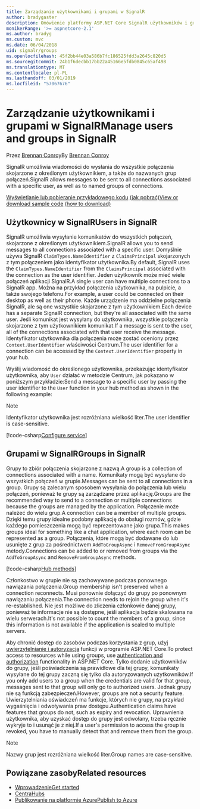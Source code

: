 ```yaml
---
title: Zarządzanie użytkownikami i grupami w SignalR
author: bradygaster
description: Omówienie platformy ASP.NET Core SignalR użytkowników i grup zarządzania.
monikerRange: '>= aspnetcore-2.1'
ms.author: bradyg
ms.custom: mvc
ms.date: 06/04/2018
uid: signalr/groups
ms.openlocfilehash: 45f2bb44e03a586b7fc186525fdd3a2645c820d5
ms.sourcegitcommit: 24b1f6decbb17bb22a45166e5fdb0845c65af498
ms.translationtype: MT
ms.contentlocale: pl-PL
ms.lasthandoff: 03/01/2019
ms.locfileid: "57067676"
---
```

# <a name="manage-users-and-groups-in-signalr"></a><span data-ttu-id="10fda-103">Zarządzanie użytkownikami i grupami w SignalR</span><span class="sxs-lookup"><span data-stu-id="10fda-103">Manage users and groups in SignalR</span></span>

<span data-ttu-id="10fda-104">Przez [Brennan Conroy](https://github.com/BrennanConroy)</span><span class="sxs-lookup"><span data-stu-id="10fda-104">By [Brennan Conroy](https://github.com/BrennanConroy)</span></span>

<span data-ttu-id="10fda-105">SignalR umożliwia wiadomości do wysłania do wszystkie połączenia skojarzone z określonym użytkownikiem, a także do nazwanych grup połączeń.</span><span class="sxs-lookup"><span data-stu-id="10fda-105">SignalR allows messages to be sent to all connections associated with a specific user, as well as to named groups of connections.</span></span>

<span data-ttu-id="10fda-106">[Wyświetlanie lub pobieranie przykładowego kodu](https://github.com/aspnet/Docs/tree/master/aspnetcore/signalr/groups/sample/) [(jak pobrać)](xref:index#how-to-download-a-sample)</span><span class="sxs-lookup"><span data-stu-id="10fda-106">[View or download sample code](https://github.com/aspnet/Docs/tree/master/aspnetcore/signalr/groups/sample/) [(how to download)](xref:index#how-to-download-a-sample)</span></span>

## <a name="users-in-signalr"></a><span data-ttu-id="10fda-107">Użytkownicy w SignalR</span><span class="sxs-lookup"><span data-stu-id="10fda-107">Users in SignalR</span></span>

<span data-ttu-id="10fda-108">SignalR umożliwia wysyłanie komunikatów do wszystkich połączeń, skojarzone z określonym użytkownikiem.</span><span class="sxs-lookup"><span data-stu-id="10fda-108">SignalR allows you to send messages to all connections associated with a specific user.</span></span> <span data-ttu-id="10fda-109">Domyślnie używa SignalR `ClaimTypes.NameIdentifier` z `ClaimsPrincipal` skojarzonych z tym połączeniem jako identyfikator użytkownika.</span><span class="sxs-lookup"><span data-stu-id="10fda-109">By default, SignalR uses the `ClaimTypes.NameIdentifier` from the `ClaimsPrincipal` associated with the connection as the user identifier.</span></span> <span data-ttu-id="10fda-110">Jeden użytkownik może mieć wiele połączeń aplikacji SignalR.</span><span class="sxs-lookup"><span data-stu-id="10fda-110">A single user can have multiple connections to a SignalR app.</span></span> <span data-ttu-id="10fda-111">Można na przykład połączenia użytkownika, na pulpicie, a także swojego telefonu.</span><span class="sxs-lookup"><span data-stu-id="10fda-111">For example, a user could be connected on their desktop as well as their phone.</span></span> <span data-ttu-id="10fda-112">Każde urządzenie ma oddzielne połączenia SignalR, ale są one wszystkie skojarzone z tym użytkownikiem.</span><span class="sxs-lookup"><span data-stu-id="10fda-112">Each device has a separate SignalR connection, but they're all associated with the same user.</span></span> <span data-ttu-id="10fda-113">Jeśli komunikat jest wysyłany do użytkownika, wszystkie połączenia skojarzone z tym użytkownikiem komunikat.</span><span class="sxs-lookup"><span data-stu-id="10fda-113">If a message is sent to the user, all of the connections associated with that user receive the message.</span></span> <span data-ttu-id="10fda-114">Identyfikator użytkownika dla połączenia może zostać oceniony przez `Context.UserIdentifier` właściwości Centrum.</span><span class="sxs-lookup"><span data-stu-id="10fda-114">The user identifier for a connection can be accessed by the `Context.UserIdentifier` property in your hub.</span></span>

<span data-ttu-id="10fda-115">Wyślij wiadomość do określonego użytkownika, przekazując identyfikator użytkownika, aby `User` działać w metodzie Centrum, jak pokazano w poniższym przykładzie:</span><span class="sxs-lookup"><span data-stu-id="10fda-115">Send a message to a specific user by passing the user identifier to the `User` function in your hub method as shown in the following example:</span></span>

> [!NOTE]
> <span data-ttu-id="10fda-116">Identyfikator użytkownika jest rozróżniana wielkość liter.</span><span class="sxs-lookup"><span data-stu-id="10fda-116">The user identifier is case-sensitive.</span></span>

[!code-csharp[Configure service](groups/sample/hubs/chathub.cs?range=29-32)]

## <a name="groups-in-signalr"></a><span data-ttu-id="10fda-117">Grupami w SignalR</span><span class="sxs-lookup"><span data-stu-id="10fda-117">Groups in SignalR</span></span>

<span data-ttu-id="10fda-118">Grupy to zbiór połączenia skojarzone z nazwą.</span><span class="sxs-lookup"><span data-stu-id="10fda-118">A group is a collection of connections associated with a name.</span></span> <span data-ttu-id="10fda-119">Komunikaty mogą być wysyłane do wszystkich połączeń w grupie.</span><span class="sxs-lookup"><span data-stu-id="10fda-119">Messages can be sent to all connections in a group.</span></span> <span data-ttu-id="10fda-120">Grupy są zalecanym sposobem wysyłania do połączenia lub wielu połączeń, ponieważ te grupy są zarządzane przez aplikację.</span><span class="sxs-lookup"><span data-stu-id="10fda-120">Groups are the recommended way to send to a connection or multiple connections because the groups are managed by the application.</span></span> <span data-ttu-id="10fda-121">Połączenie może należeć do wielu grup.</span><span class="sxs-lookup"><span data-stu-id="10fda-121">A connection can be a member of multiple groups.</span></span> <span data-ttu-id="10fda-122">Dzięki temu grupy idealne podobny aplikację do obsługi rozmów, gdzie każdego pomieszczenia mogą być reprezentowane jako grupa.</span><span class="sxs-lookup"><span data-stu-id="10fda-122">This makes groups ideal for something like a chat application, where each room can be represented as a group.</span></span> <span data-ttu-id="10fda-123">Połączenia, które mogą być dodawane do lub usunięte z grup za pośrednictwem `AddToGroupAsync` i `RemoveFromGroupAsync` metody.</span><span class="sxs-lookup"><span data-stu-id="10fda-123">Connections can be added to or removed from groups via the `AddToGroupAsync` and `RemoveFromGroupAsync` methods.</span></span>

[!code-csharp[Hub methods](groups/sample/hubs/chathub.cs?range=15-27)]

<span data-ttu-id="10fda-124">Członkostwo w grupie nie są zachowywane podczas ponownego nawiązania połączenia.</span><span class="sxs-lookup"><span data-stu-id="10fda-124">Group membership isn't preserved when a connection reconnects.</span></span> <span data-ttu-id="10fda-125">Musi ponownie dołączyć do grupy po ponownym nawiązaniu połączenia.</span><span class="sxs-lookup"><span data-stu-id="10fda-125">The connection needs to rejoin the group when it's re-established.</span></span> <span data-ttu-id="10fda-126">Nie jest możliwe do zliczenia członkowie danej grupy, ponieważ te informacje nie są dostępne, jeśli aplikacja będzie skalowana na wielu serwerach.</span><span class="sxs-lookup"><span data-stu-id="10fda-126">It's not possible to count the members of a group, since this information is not available if the application is scaled to multiple servers.</span></span>

<span data-ttu-id="10fda-127">Aby chronić dostęp do zasobów podczas korzystania z grup, użyj [uwierzytelnianie i autoryzacja](xref:signalr/authn-and-authz) funkcji w programie ASP.NET Core.</span><span class="sxs-lookup"><span data-stu-id="10fda-127">To protect access to resources while using groups, use [authentication and authorization](xref:signalr/authn-and-authz) functionality in ASP.NET Core.</span></span> <span data-ttu-id="10fda-128">Tylko dodanie użytkowników do grupy, jeśli poświadczenia są prawidłowe dla tej grupy, komunikaty wysyłane do tej grupy zaczną się tylko dla autoryzowanych użytkowników.</span><span class="sxs-lookup"><span data-stu-id="10fda-128">If you only add users to a group when the credentials are valid for that group, messages sent to that group will only go to authorized users.</span></span> <span data-ttu-id="10fda-129">Jednak grupy nie są funkcją zabezpieczeń.</span><span class="sxs-lookup"><span data-stu-id="10fda-129">However, groups are not a security feature.</span></span> <span data-ttu-id="10fda-130">Uwierzytelniania oświadczeń ma funkcje, których nie grupy, na przykład wygaśnięcia i odwoływania praw dostępu.</span><span class="sxs-lookup"><span data-stu-id="10fda-130">Authentication claims have features that groups do not, such as expiry and revocation.</span></span> <span data-ttu-id="10fda-131">Uprawnienia użytkownika, aby uzyskać dostęp do grupy jest odwołany, trzeba ręcznie wykryje to i usunąć je z niej.</span><span class="sxs-lookup"><span data-stu-id="10fda-131">If a user's permission to access the group is revoked, you have to manually detect that and remove them from the group.</span></span>

> [!NOTE]
> <span data-ttu-id="10fda-132">Nazwy grup jest rozróżniana wielkość liter.</span><span class="sxs-lookup"><span data-stu-id="10fda-132">Group names are case-sensitive.</span></span>

## <a name="related-resources"></a><span data-ttu-id="10fda-133">Powiązane zasoby</span><span class="sxs-lookup"><span data-stu-id="10fda-133">Related resources</span></span>

* [<span data-ttu-id="10fda-134">Wprowadzenie</span><span class="sxs-lookup"><span data-stu-id="10fda-134">Get started</span></span>](xref:tutorials/signalr)
* [<span data-ttu-id="10fda-135">Centra</span><span class="sxs-lookup"><span data-stu-id="10fda-135">Hubs</span></span>](xref:signalr/hubs)
* [<span data-ttu-id="10fda-136">Publikowanie na platformie Azure</span><span class="sxs-lookup"><span data-stu-id="10fda-136">Publish to Azure</span></span>](xref:signalr/publish-to-azure-web-app)
